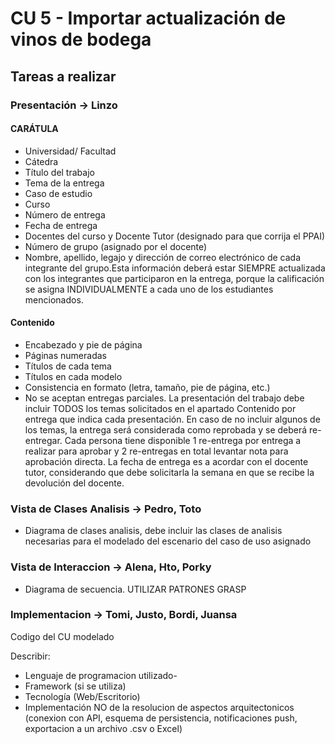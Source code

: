 # CU 5 - Importar actualización de vinos de bodega

## Tareas a realizar

### Presentación -> Linzo

#### CARÁTULA

- Universidad/ Facultad
- Cátedra
- Título del trabajo
- Tema de la entrega
- Caso de estudio
- Curso
- Número de entrega
- Fecha de entrega
- Docentes del curso y Docente Tutor (designado para que corrija el PPAI)
- Número de grupo (asignado por el docente)
- Nombre, apellido, legajo y dirección de correo electrónico de cada integrante del grupo.Esta información deberá estar SIEMPRE actualizada con los integrantes que participaron en la entrega, porque la calificación se asigna INDIVIDUALMENTE a cada uno de los estudiantes mencionados.

#### Contenido

- Encabezado y pie de página
- Páginas numeradas
- Títulos de cada tema
- Títulos en cada modelo
- Consistencia en formato (letra, tamaño, pie de página, etc.)
- No se aceptan entregas parciales. La presentación del trabajo debe incluir TODOS los temas solicitados en el apartado Contenido por entrega que indica cada presentación. En caso de no incluir algunos de los temas, la entrega será considerada como reprobada y se deberá re-entregar. Cada persona tiene disponible 1 re-entrega por entrega a realizar para aprobar y 2 re-entregas en total levantar nota para aprobación directa. La fecha de entrega es a acordar con el docente tutor, considerando que debe solicitarla la semana en que se recibe la devolución del docente.

### Vista de Clases Analisis -> Pedro, Toto

- Diagrama de clases analisis, debe incluir las clases de analisis necesarias para el modelado del escenario del caso de uso asignado

### Vista de Interaccion -> Alena, Hto, Porky

- Diagrama de secuencia. UTILIZAR PATRONES GRASP

### Implementacion -> Tomi, Justo, Bordi, Juansa

Codigo del CU modelado

Describir:

- Lenguaje de programacion utilizado-
- Framework (si se utiliza)
- Tecnología (Web/Escritorio)
- Implementación NO de la resolucion de aspectos arquitectonicos (conexion con API, esquema de persistencia, notificaciones push, exportacion a un archivo .csv o Excel)
